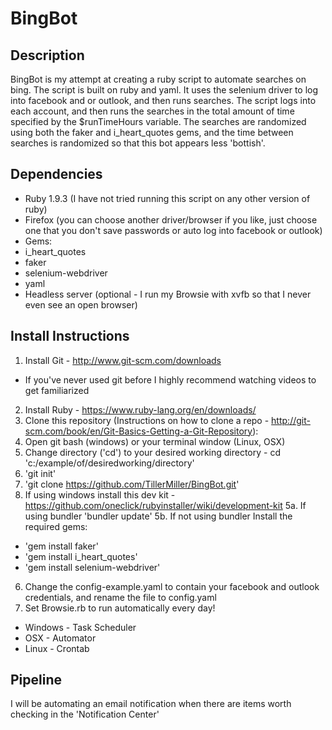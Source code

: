 BingBot
=======

Description
-----------

BingBot is my attempt at creating a ruby script to automate searches on bing.  The script is built on ruby and yaml.  It uses the selenium driver to log into facebook and or outlook, and then runs searches.  The script logs into each account, and then runs the searches in the total amount of time specified by the $runTimeHours variable.  The searches are randomized using both the faker and i_heart_quotes gems, and the time between searches is randomized so that this bot appears less 'bottish'.

Dependencies
------------

* Ruby 1.9.3 (I have not tried running this script on any other version of ruby)
* Firefox (you can choose another driver/browser if you like, just choose one that you don't save passwords or auto log into facebook or outlook)
* Gems:
 * i_heart_quotes
 * faker
 * selenium-webdriver
 * yaml
* Headless server (optional - I run my Browsie with xvfb so that I never even see an open browser)

Install Instructions
---------------------

1. Install Git - http://www.git-scm.com/downloads
 * If you've never used git before I highly recommend watching videos to get familiarized
2. Install Ruby - https://www.ruby-lang.org/en/downloads/
3. Clone this repository (Instructions on how to clone a repo - http://git-scm.com/book/en/Git-Basics-Getting-a-Git-Repository):
 1. Open git bash (windows) or your terminal window (Linux, OSX)
 2. Change directory ('cd') to your desired working directory - cd 'c:/example/of/desiredworking/directory'
 3. 'git init'
 4. 'git clone https://github.com/TillerMiller/BingBot.git'
4. If using windows install this dev kit - https://github.com/oneclick/rubyinstaller/wiki/development-kit
5a. If using bundler 'bundler update'
5b. If not using bundler Install the required gems:
 * 'gem install faker'
 * 'gem install i_heart_quotes'
 * 'gem install selenium-webdriver'
6. Change the config-example.yaml to contain your facebook and outlook credentials, and rename the file to config.yaml
7. Set Browsie.rb to run automatically every day!
 * Windows - Task Scheduler
 * OSX - Automator
 * Linux - Crontab

Pipeline
--------

I will be automating an email notification when there are items worth checking in the 'Notification Center'
